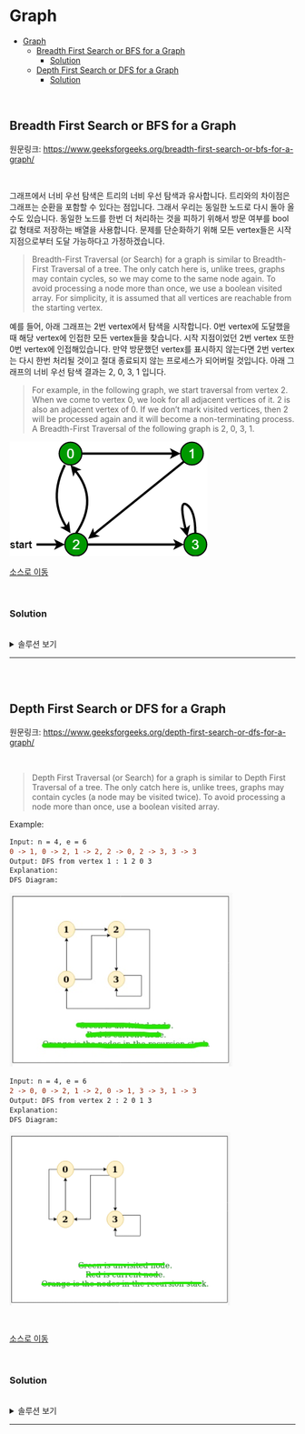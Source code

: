 # Graph

- [Graph](#graph)
  - [Breadth First Search or BFS for a Graph](#breadth-first-search-or-bfs-for-a-graph)
    - [Solution](#solution)
  - [Depth First Search or DFS for a Graph](#depth-first-search-or-dfs-for-a-graph)
    - [Solution](#solution-1)

<br>

## Breadth First Search or BFS for a Graph
원문링크: https://www.geeksforgeeks.org/breadth-first-search-or-bfs-for-a-graph/

<br>

그래프에서 너비 우선 탐색은 트리의 너비 우선 탐색과 유사합니다. 트리와의 차이점은 그래프는 순환을 포함할 수 있다는 점입니다. 그래서 우리는 동일한 노드로 다시 돌아 올 수도 있습니다. 동일한 노드를 한번 더 처리하는 것을 피하기 위해서 방문 여부를 bool값 형태로 저장하는 배열을 사용합니다. 문제를 단순화하기 위해 모든 vertex들은 시작 지점으로부터 도달 가능하다고 가정하겠습니다.
> Breadth-First Traversal (or Search) for a graph is similar to Breadth-First Traversal of a tree. The only catch here is, unlike trees, graphs may contain cycles, so we may come to the same node again. To avoid processing a node more than once, we use a boolean visited array. For simplicity, it is assumed that all vertices are reachable from the starting vertex.

예를 들어, 아래 그래프는 2번 vertex에서 탐색을 시작합니다. 0번 vertex에 도달했을때 해당 vertex에 인접한 모든 vertex들을 찾습니다. 시작 지점이었던 2번 vertex 또한 0번 vertex에 인접해있습니다. 만약 방문했던 vertex를 표시하지 않는다면 2번 vertex는 다시 한번 처리될 것이고 절대 종료되지 않는 프로세스가 되어버릴 것입니다. 아래 그래프의 너비 우선 탐색 결과는 2, 0, 3, 1 입니다.
> For example, in the following graph, we start traversal from vertex 2. When we come to vertex 0, we look for all adjacent vertices of it. 2 is also an adjacent vertex of 0. If we don’t mark visited vertices, then 2 will be processed again and it will become a non-terminating process. A Breadth-First Traversal of the following graph is 2, 0, 3, 1.

![](../resources/images/bfs-figure-1.png)

[소스로 이동](https://github.com/chelseafandev/geeksforgeeks/blob/main/Graph/BreadthFirstSearch.cpp)

<br>

### Solution

<br>

<details>
<summary>솔루션 보기</summary>
<div markdown="1">

<br>

```cpp
#include <iostream>
#include <vector>
#include <queue>
#include <set>

class graph
{
public:
    static const int CAPACITY = 100;
    
    graph()
    {
        // init
        for (int i = 0; i < CAPACITY; i++)
        {
            labels_[i] = -1;
        }

        for (int i = 0; i < CAPACITY; i++)
        {
            for (int j = 0; j < CAPACITY; j++)
            {
                edges_[i][j] = false;
            }
        }

        size_ = 0;
    }

    int size() const
    {
        return size_;
    }

    void add_vertex(int val)
    {
        if (size_ < CAPACITY)
        {
            int new_vertex_index = size_;
            size_++;
            
            // set new edge
            for(int i = 0; i < size_; i++)
            {
                edges_[new_vertex_index][i] = false;
                edges_[i][new_vertex_index] = false;
            }

            // set new vertex label
            labels_[new_vertex_index] = val;
        }
    }

    void add_edge(int src, int dst)
    {
        if(src < 0 || src >= size_)
        {
            return;
        }

        if(dst < 0 || dst >= size_)
        {
            return;
        }

        edges_[src][dst] = true;
    }

    // 인자로 전달된 vertex에 인접한 모든 vertex를 반환함
    std::set<int> neighbors(int vertex)
    {
        std::set<int> result;

        for(int i = 0; i < size_; i++)
        {
            if (edges_[vertex][i])
            {
                result.insert(i);
            }
        }

        return result;
    }

private:
    bool edges_[CAPACITY][CAPACITY];
    int labels_[CAPACITY];
    int size_;
};

void bfs(graph& g, int start)
{
    // 방문 여부를 확인하는 변수
    bool visited[g.size()];
    for(int i = 0; i < g.size(); i++)
    {
        visited[i] = false;
    }

    // 너비 우선 탐색은 큐(queue)를 사용하여 구현함
    std::queue<int> q;

    q.push(start);
    while(!q.empty())
    {
        int popped = q.front();
        visited[popped] = true;
        std::cout << popped << " ";
        q.pop();

        for (auto neighbor : g.neighbors(popped))
        {
            if(!visited[neighbor])
            {
                q.push(neighbor);
            }
        }
    }
}

int main()
{
    graph g;
    
    g.add_vertex(0);
    g.add_vertex(1);
    g.add_vertex(2);
    g.add_vertex(3);

    g.add_edge(0, 1);
    g.add_edge(0, 2);
    g.add_edge(1, 2);
    g.add_edge(2, 0);
    g.add_edge(2, 3);
    g.add_edge(3, 3);

    std::cout << "Following is Breadth First Traversal " << "(starting from vertex 2) \n";
    bfs(g, 2);
}
```

Ouput:
```diff
Following is Breadth First Traversal (starting from vertex 2)
2 0 3 1
```

<br>

시간복잡도: O(V+E) (V: vertex의 개수, E: edge의 개수)
> Time Complexity: O(V+E) where V is a number of vertices in the graph and E is a number of edges in the graph.

</div>
</details>

---

<br>
<br>

## Depth First Search or DFS for a Graph
원문링크: https://www.geeksforgeeks.org/depth-first-search-or-dfs-for-a-graph/

<br>

> Depth First Traversal (or Search) for a graph is similar to Depth First Traversal of a tree. The only catch here is, unlike trees, graphs may contain cycles (a node may be visited twice). To avoid processing a node more than once, use a boolean visited array.

Example:
```diff
Input: n = 4, e = 6
0 -> 1, 0 -> 2, 1 -> 2, 2 -> 0, 2 -> 3, 3 -> 3
Output: DFS from vertex 1 : 1 2 0 3
Explanation:
DFS Diagram: 
```
![](../resources/images/dfs-figure-1.jpg)

```diff
Input: n = 4, e = 6
2 -> 0, 0 -> 2, 1 -> 2, 0 -> 1, 3 -> 3, 1 -> 3
Output: DFS from vertex 2 : 2 0 1 3
Explanation:
DFS Diagram: 
```
![](../resources/images/dfs-figure-2.png)

<br>

[소스로 이동](https://github.com/chelseafandev/geeksforgeeks/blob/main/Graph/BreadthFirstSearch.cpp)

<br>

### Solution

<br>

<details>
<summary>솔루션 보기</summary>
<div markdown="1">

<br>

```cpp
#include <iostream>
#include <vector>
#include <set>

#include <stack>

class graph
{
public:
    static const int CAPACITY = 100;
    
    graph()
    {
        // init
        for (int i = 0; i < CAPACITY; i++)
        {
            labels_[i] = -1;
        }

        for (int i = 0; i < CAPACITY; i++)
        {
            for (int j = 0; j < CAPACITY; j++)
            {
                edges_[i][j] = false;
            }
        }

        size_ = 0;
    }

    int size() const
    {
        return size_;
    }

    void add_vertex(int val)
    {
        if (size_ < CAPACITY)
        {
            int new_vertex_index = size_;
            size_++;
            
            // set new edge
            for(int i = 0; i < size_; i++)
            {
                edges_[new_vertex_index][i] = false;
                edges_[i][new_vertex_index] = false;
            }

            // set new vertex label
            labels_[new_vertex_index] = val;
        }
    }

    void add_edge(int src, int dst)
    {
        if(src < 0 || src >= size_)
        {
            return;
        }

        if(dst < 0 || dst >= size_)
        {
            return;
        }

        edges_[src][dst] = true;
    }

    std::set<int> neighbors(int vertex)
    {
        std::set<int> result;

        for(int i = 0; i < size_; i++)
        {
            if (edges_[vertex][i])
            {
                result.insert(i);
            }
        }

        return result;
    }

private:
    bool edges_[CAPACITY][CAPACITY];
    int labels_[CAPACITY];
    int size_;
};

void dfs(graph& g, int start)
{
    bool visited[g.size()];
    for(int i = 0; i < g.size(); i++)
    {
        visited[i] = false;
    }

    std::stack<int> s;
    s.push(start);
    while(!s.empty())
    {
        int popped = s.top();
        visited[popped] = true;
        std::cout << popped << " ";
        s.pop();

        for (auto neighbor : g.neighbors(popped))
        {
            if (!visited[neighbor])
            {
                s.push(neighbor);
            }
        }
    }
}

int main()
{
    graph g;
    
    g.add_vertex(0);
    g.add_vertex(1);
    g.add_vertex(2);
    g.add_vertex(3);

    // ex1
    // g.add_edge(0, 1);
    // g.add_edge(0, 2);
    // g.add_edge(1, 2);
    // g.add_edge(2, 0);
    // g.add_edge(2, 3);
    // g.add_edge(3, 3);

    // std::cout << "Following is Depth First Traversal " << "(starting from vertex 1) \n";
    // dfs(g, 1);

    // ex2
    g.add_edge(0, 1);
    g.add_edge(0, 2);
    g.add_edge(1, 2);
    g.add_edge(1, 3);
    g.add_edge(2, 0);
    g.add_edge(3, 3);

    std::cout << "Following is Depth First Traversal " << "(starting from vertex 2) \n";
    dfs(g, 2);

    return 0;
}
```

<br>

Ouput:
```diff
Following is Depth First Traversal (starting from vertex 2)
2 0 1 3
```

<br>

시간복잡도: O(V+E) (V: vertex의 개수, E: edge의 개수)
> Time Complexity: O(V+E) where V is a number of vertices in the graph and E is a number of edges in the graph.

</div>
</details>

---